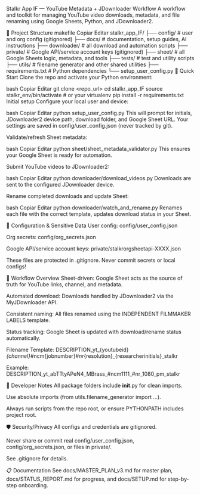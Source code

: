 Stalkr App IF — YouTube Metadata + JDownloader Workflow
A workflow and toolkit for managing YouTube video downloads, metadata, and file renaming using Google Sheets, Python, and JDownloader2.

🚦 Project Structure
makefile
Copiar
Editar
stalkr_app_IF/
├── config/           # user and org config (gitignored)
├── docs/             # documentation, setup guides, AI instructions
├── downloader/       # all download and automation scripts
├── private/          # Google API/service account keys (gitignored)
├── sheet/            # all Google Sheets logic, metadata, and tools
├── tests/            # test and utility scripts
├── utils/            # filename generator and other shared utilities
├── requirements.txt  # Python dependencies
└── setup_user_config.py
🚀 Quick Start
Clone the repo and activate your Python environment:

bash
Copiar
Editar
git clone <repo_url>
cd stalkr_app_IF
source stalkr_env/bin/activate   # or your virtualenv
pip install -r requirements.txt
Initial setup
Configure your local user and device:

bash
Copiar
Editar
python setup_user_config.py
This will prompt for initials, JDownloader2 device path, download folder, and Google Sheet URL.
Your settings are saved in config/user_config.json (never tracked by git).

Validate/refresh Sheet metadata:

bash
Copiar
Editar
python sheet/sheet_metadata_validator.py
This ensures your Google Sheet is ready for automation.

Submit YouTube videos to JDownloader2:

bash
Copiar
Editar
python downloader/download_videos.py
Downloads are sent to the configured JDownloader device.

Rename completed downloads and update Sheet:

bash
Copiar
Editar
python downloader/watch_and_rename.py
Renames each file with the correct template, updates download status in your Sheet.

🔐 Configuration & Sensitive Data
User config: config/user_config.json

Org secrets: config/org_secrets.json

Google API/service account keys: private/stalkrorgsheetapi-XXXX.json

These files are protected in .gitignore. Never commit secrets or local configs!

📝 Workflow Overview
Sheet-driven: Google Sheet acts as the source of truth for YouTube links, channel, and metadata.

Automated download: Downloads handled by JDownloader2 via the MyJDownloader API.

Consistent naming: All files renamed using the INDEPENDENT FILMMAKER LABELS template.

Status tracking: Google Sheet is updated with download/rename status automatically.

Filename Template:
DESCRIPTION_yt_{youtubeid}_{channel}_#ncm{jobnumber}_#nr_{resolution}_{researcherinitials}_stalkr

Example:
DESCRIPTION_yt_abTTtyAPeN4_MBrass_#ncm1111_#nr_1080_pm_stalkr

🧩 Developer Notes
All package folders include __init__.py for clean imports.

Use absolute imports (from utils.filename_generator import ...).

Always run scripts from the repo root, or ensure PYTHONPATH includes project root.

🛡️ Security/Privacy
All configs and credentials are gitignored.

Never share or commit real config/user_config.json, config/org_secrets.json, or files in private/.

See .gitignore for details.

📋 Documentation
See docs/MASTER_PLAN_v3.md for master plan, docs/STATUS_REPORT.md for progress,
and docs/SETUP.md for step-by-step onboarding.